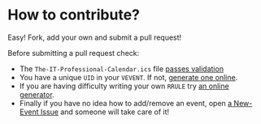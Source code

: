 # How to contribute?
Easy! Fork, add your own and submit a pull request! 

Before submitting a pull request check:
* The `The-IT-Professional-Calendar.ics` file [passes validation](https://icalendar.org/validator.html)
* You have a unique `UID` in your `VEVENT`. If not, [generate one online](https://www.uuidgenerator.net/version4).
* If you are having difficulty writing your own `RRULE` try [an online generator](https://www.textmagic.com/free-tools/rrule-generator).
* Finally if you have no idea how to add/remove an event, open [a New-Event Issue](https://github.com/cdemi/The-IT-Professional-Calendar/labels/new-event) and someone will take care of it! 
